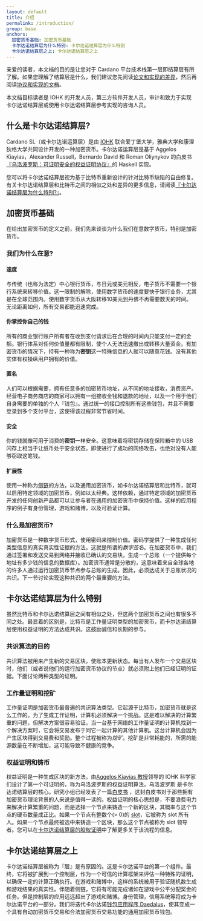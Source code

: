 ```yaml
---
layout: default
title: 介绍
permalink: /introduction/
group: base
anchors:
  加密货币基础: 加密货币基础
  卡尔达诺结算层为什么特别: 卡尔达诺结算层为什么特别
  卡尔达诺结算层之上: 卡尔达诺结算层之上
---
```


<!-- Reviewed at d0868afac50ba6ffcbd95054e65cbf77fa513082 -->

亲爱的读者，本文档的目的是让您对于 Cardano 平台技术栈第一层即结算层有所了解。如果您理解了结算层是什么，我们建议您先阅读[论文和实现的差异](/cardano/differences/)，然后再阅读[协议和实现的文档](/technical/protocols/csl-application-level/)。

本文档目标读者是 IOHK 的开发人员，第三方软件开发人员，审计和致力于实现卡尔达诺结算层或使用卡尔达诺结算层参考实现的咨询人员。

<!-- CARDANO_SL_README_BEGIN_1 -->
## 什么是卡尔达诺结算层?

Cardano SL（或卡尔达诺运算层）是由 [IOHK](https://iohk.io/team) 联合爱丁堡大学，雅典大学和康涅狄格大学共同设计开发的一种加密货币。卡尔达诺运算层是基于 Aggelos Kiayias，Alexander Russell，Bernardo David 和 Roman Oliynykov 的白皮书 [『乌洛波罗斯：可证明安全的权益证明协议』](https://iohk.io/research/papers/#9BKRHCSI)的 Haskell 实现。

您可以将卡尔达诺结算层视为基于比特币重新设计的针对比特币缺陷的自由修复。 有关卡尔达诺结算层和比特币之间的相似之处和差异的更多信息，请阅读[『卡尔达诺结算层为什么特别?』](http://cncardanodocs.com/introduction/#%E5%8D%A1%E5%B0%94%E8%BE%BE%E8%AF%BA%E8%BF%90%E7%AE%97%E5%B1%82%E4%B8%BA%E4%BB%80%E4%B9%88%E7%89%B9%E5%88%AB)。


<!-- CARDANO_SL_README_END_1 -->

## 加密货币基础


在给出加密货币的定义之前，我们先来谈谈为什么我们在意数字货币，特别是加密货币。

### 我们为什么在意?

#### 速度

与传统（也称为法定）中心银行货币，与日元或美元相反，电子货币不需要一个银行系统来转移价值。这一限制的解除，使用数字货币的速度要快于银行业务，尤其是在全球范围内。使用数字货币从大阪转移10美元到丹佛不再需要数天的时间。无论距离如何，所有交易都能迅速完成。


#### 你掌控你自己的钱

所有的商业银行账户所有者在收到支付请求后在合理的时间内只能支付一定的金额。银行体系对任何价值量都有限制，使个人无法迅速撤出或转移大量资金。有加密货币的情况下，持有一种称为**密钥**这一特殊信息的人就可以随意花钱。没有其他实体有权操纵用户拥有的价值。


#### 匿名

人们可以根据需要，拥有任意多的加密货币地址，从不同的地址接收，消费资产。经营电子商务商店的商家可以拥有一组接收金钱和退款的地址，以及一个用于他们自身需要的单独的个人『钱包』。通过统一的接口控制所有这些钱包，并且不需要登录到多个支付平台，这使得该过程非常节省时间。

#### 安全

你的钱就像可用于消费的**密钥**一样安全。这意味着将密钥存储在保险箱中的 USB 闪存上相当于让纸币处于安全状态。即使进行了成功的网络攻击，也绝对没有人能够窃取这笔钱。

#### 扩展性

使用一种称为[侧链](https://www.blockstream.com/sidechains.pdf)的方法，以及通用加密货币，如卡尔达诺结算层和比特币，就可以启用特定领域的加密货币，例如以太经典。这样依赖，通过特定领域的加密货币开发的任何创新产品都可以让参与者在通用的加密货币中保持价值。这样的应用程序的例子有身份管理，游戏和赌博，以及可验证计算。


### 什么是加密货币?

加密货币是一种数字货币形式，使用密码来控制价值。密码学提供了一种生成任何类型信息的真实真实性证据的方法。这就是所谓的*数字签名*。在加密货币中，我们通过签署和发送交易到网络并接收已确认的交易块，生成一个总账（一个提供每个地址有多少钱的信息的数据库）。加密货币通常是分散的，这意味着来自全球各地的许多人通过运行加密货币节点参与总账的生成。因此，必须达成关于总账状况的共识。下一节讨论实现这种共识的两个最重要的方法。


## 卡尔达诺结算层为什么特别

<!-- v0.1.0.0 -->

虽然比特币和卡尔达诺结算层之间有相似之处，但这两个加密货币之间也有很多不同之处。最显着的区别是，比特币是工作量证明类型的加密货币，而卡尔达诺结算层使用权益证明的方法达成共识。这鼓励诚信和长期的参与。


### 共识算法的目的


共识算法被用来产生新的交易区块，使账本更新状态。每当有人发布一个交易区块时，他们（或者说他们的运行加密货币协议的节点）就必须附上他们已经证明的证据。下面讨论两种类型的证明。


### 工作量证明和挖矿

工作量证明是加密货币最普遍的共识算法类型。它起源于比特币，加密货币就是这么工作的。为了生成工作证明，计算机必须解决一个挑战。这是难以解决的计算繁重的问题，但解决方案很容易验证。当一台基于网络的工作量证明的计算机找到一个解决方案时，它会将交易发布于同它一起计算的其他计算机。这台计算机会因为产生区块得到交易费和奖励。整个过程被称为*挖矿*。挖矿是非常耗能的，所需的能源数量在不断增加，这可能导致不健康的竞争。

### 权益证明和铸币

权益证明是一种生成区块的新方法。由[Aggelos Kiayias 教授](https://iohk.io/team/aggelos-kiayias/)领导的 IOHK 科学家们设计了第一个可证明的，称为乌洛波罗斯的权益证明算法。乌洛波罗斯 是卡尔达诺结算层的核心。研究小组已经发表了一篇[白皮书](https://iohk.io/research/papers/a-provably-secure-proof-of-stake-blockchain-protocol/) ，这封白皮书对于那些拥有加密货币理论背景的人来说是值得一读的。权益证明的核心思想是，不要浪费电力来解决计算繁重的问题，而是选择一个节点来铸造一个新的区块，其概率与这个节点的硬币数量成正比。如果一个节点有整数个(&gt; 0)的 [slot](/cardano/proof-of-stake/#stake)，它被称为 slot 所有人。如果一个节点最终被选中来铸造一个区块，那么这个节点被称为 slot 领导者。您可以在[卡尔达诺结算层的股权证明](/cardano/proof-of-stake/)中了解更多关于该流程的信息。


<!-- CARDANO_SL_README_BEGIN_2 -->
## 卡尔达诺结算层之上


卡尔达诺结算层被称为『层』是有原因的。这是卡尔达诺平台的第一个组件。最终，它将被扩展到一个控制层，作为一个可信的计算框架来评估一种特殊的证明，以确保一定的计算正确执行。在游戏和赌博中，这样的系统被用于验证随机数生成和游戏结果的真实性。伴随着侧链，它将有可能完成诸如在游戏中公平分配奖金的任务。但是控制层的应用远远超出了游戏和赌博。身份管理，信用系统等将成为卡尔达诺平台的一部分。我们将迭代卡尔达诺[钱包应用程序 Daedalus](https://github.com/input-output-hk/daedalus)，使其变成一个具有自动加密货币交易和合法加密货币交易功能的通用加密货币钱包。


<!-- CARDANO_SL_README_END_2 -->
